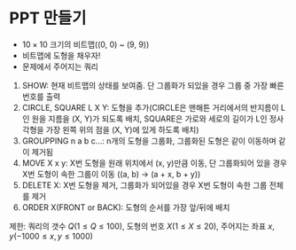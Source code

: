 # PPT 만들기

- $10 \times 10$ 크기의 비트맵((0, 0) ~ (9, 9))
- 비트맵에 도형을 채우자!
- 문제에서 주어지는 쿼리
1. SHOW: 현재 비트맵의 상태를 보여줌. 단 그룹화가 되있을 경우 그룹 중 가장 빠른 번호를 출력
2. CIRCLE, SQUARE L X Y: 도형을 추가(CIRCLE은 맨해튼 거리에서의 반지름이 L인 원을 지름을 (X, Y)가 되도록 배치, SQUARE은 가로와 세로의 길이가 L인 정사각형을 가장 왼쪽 위의 점을 (X, Y)에 있게 하도록 배치)
3. GROUPPING n a b c…: n개의 도형을 그룹화, 그룹화된 도형은 같이 이동하며 같이 제거됨
4. MOVE X x y: X번 도형을 원래 위치에서 (x, y)만큼 이동, 단 그룹화되어 있을 경우 X번 도형이 속한 그룹이 이동 ((a, b) → (a + x, b + y))
5. DELETE X: X번 도형을 제거, 그룹화가 되어있을 경우 X번 도형이 속한 그룹 전체를 제거
6. ORDER X(FRONT or BACK): 도형의 순서를 가장 앞/뒤에 배치

제한: 쿼리의 갯수 $Q (1 ≤ Q ≤ 100)$, 도형의 번호 $X(1 ≤ X ≤ 20)$, 주어지는 좌표 $x, y(-1000 ≤ x, y ≤ 1000)$
